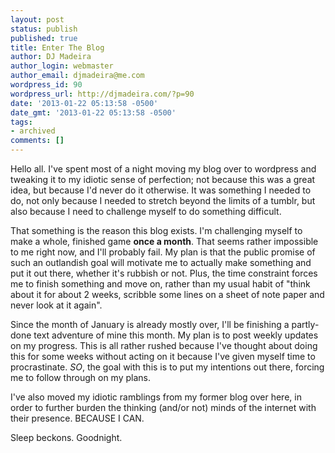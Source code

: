 ```yaml
---
layout: post
status: publish
published: true
title: Enter The Blog
author: DJ Madeira
author_login: webmaster
author_email: djmadeira@me.com
wordpress_id: 90
wordpress_url: http://djmadeira.com/?p=90
date: '2013-01-22 05:13:58 -0500'
date_gmt: '2013-01-22 05:13:58 -0500'
tags: 
- archived
comments: []
---
```

Hello all. I've spent most of a night moving my blog over to wordpress and tweaking it to my idiotic sense of perfection; not because this was a great idea, but because I'd never do it otherwise. It was something I needed to do, not only because I needed to stretch beyond the limits of a tumblr, but also because I need to challenge myself to do something difficult.

That something is the reason this blog exists. I'm challenging myself to make a whole, finished game <strong>once a month</strong>. That seems rather impossible to me right now, and I'll probably fail. My plan is that the public promise of such an outlandish goal will motivate me to actually make something and put it out there, whether it's rubbish or not. Plus, the time constraint forces me to finish something and move on, rather than my usual habit of "think about it for about 2 weeks, scribble some lines on a sheet of note paper and never look at it again".

Since the month of January is already mostly over, I'll be finishing a partly-done text adventure of mine this month. My plan is to post weekly updates on my progress. This is all rather rushed because I've thought about doing this for some weeks without acting on it because I've given myself time to procrastinate. <em>SO</em>, the goal with this is to put my intentions out there, forcing me to follow through on my plans.

I've also moved my idiotic ramblings from my former blog over here, in order to further burden the thinking (and/or not) minds of the internet with their presence. BECAUSE I CAN.

Sleep beckons. Goodnight.
